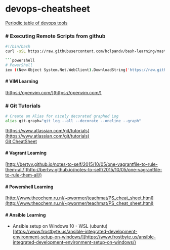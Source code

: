 # devops-cheatsheet
[Periodic table of devops tools](periodic-table-of-devops-tools-v3.pdf)

### # Executing Remote Scripts from github
```bash
#!/bin/bash
curl -sSL https://raw.githubusercontent.com/hclpandv/bash-learning/master/colors.sh | bash

```powershell
# PowerShell
iex ((New-Object System.Net.WebClient).DownloadString('https://raw.githubusercontent.com/hclpandv/devops-cheatsheet/master/demo.ps1'))
```
#### # VIM Learning  
[https://openvim.com/](https://openvim.com/)

### # Git Tutorials
```bash
# Create an Alias for nicely decorated graphed Log
alias git-graph="git log --all --decorate --oneline --graph"
```
[https://www.atlassian.com/git/tutorials](https://www.atlassian.com/git/tutorials)  
[Git CheatSheet](atlassian-git-cheatsheet.pdf)

#### # Vagrant Learning
[http://bertvv.github.io/notes-to-self/2015/10/05/one-vagrantfile-to-rule-them-all/](http://bertvv.github.io/notes-to-self/2015/10/05/one-vagrantfile-to-rule-them-all/)

#### # Powershell Learning
[http://www.theochem.ru.nl/~pwormer/teachmat/PS_cheat_sheet.html](http://www.theochem.ru.nl/~pwormer/teachmat/PS_cheat_sheet.html)

#### # Ansible Learning
* Ansible setup on Windows 10 - WSL (ubuntu)  
[https://www.frostbyte.us/ansible-integrated-development-environment-setup-on-windows/](https://www.frostbyte.us/ansible-integrated-development-environment-setup-on-windows/)




